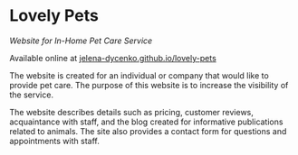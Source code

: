 # Lovely Pets
*Website for In-Home Pet Care Service*

Available online at [jelena-dycenko.github.io/lovely-pets](https://jelena-dycenko.github.io/lovely-pets/)

The website is created for an individual or company that would like to provide pet care. The purpose of this website is to increase the visibility of the service. 

The website describes details such as pricing, customer reviews, acquaintance with staff, and the blog created for informative publications related to animals. The site also provides a contact form for questions and appointments with staff.
